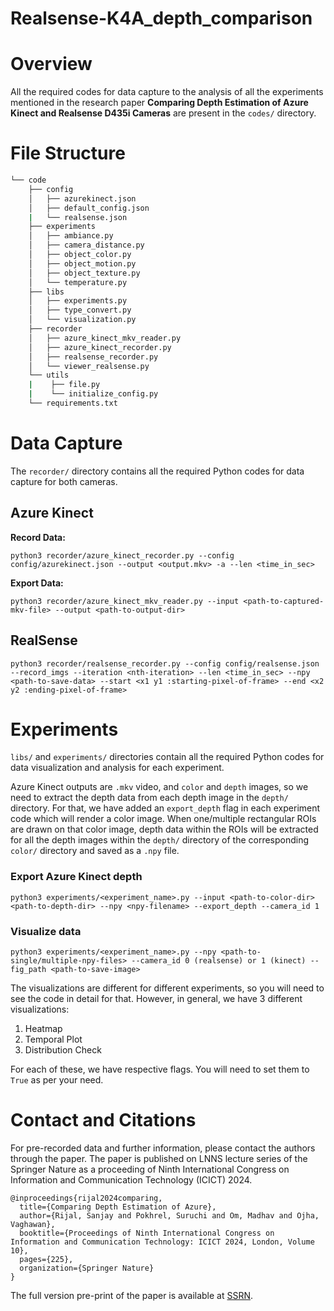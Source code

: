 # Realsense-K4A_depth_comparison

# Overview
All the required codes for data capture to the analysis of all the experiments mentioned in the research paper **Comparing Depth Estimation of Azure Kinect and Realsense D435i Cameras** are present in the `codes/` directory.

# File Structure

```bash
└── code
    ├── config
    │   ├── azurekinect.json
    │   ├── default_config.json
    |   └── realsense.json
    ├── experiments
    │   ├── ambiance.py
    │   ├── camera_distance.py
    │   ├── object_color.py
    │   ├── object_motion.py
    │   ├── object_texture.py
    │   └── temperature.py
    ├── libs
    │   ├── experiments.py
    │   ├── type_convert.py
    │   └── visualization.py
    ├── recorder
    │   ├── azure_kinect_mkv_reader.py
    │   ├── azure_kinect_recorder.py
    │   ├── realsense_recorder.py
    │   └── viewer_realsense.py
    └── utils
    |    ├── file.py
    |    └── initialize_config.py
    └── requirements.txt
```
# Data Capture
The `recorder/` directory contains all the required Python codes for data capture for both cameras.

## Azure Kinect
**Record Data:**
```
python3 recorder/azure_kinect_recorder.py --config config/azurekinect.json --output <output.mkv> -a --len <time_in_sec>
```
**Export Data:**
```
python3 recorder/azure_kinect_mkv_reader.py --input <path-to-captured-mkv-file> --output <path-to-output-dir>
```

## RealSense
```
python3 recorder/realsense_recorder.py --config config/realsense.json --record_imgs --iteration <nth-iteration> --len <time_in_sec> --npy <path-to-save-data> --start <x1 y1 :starting-pixel-of-frame> --end <x2 y2 :ending-pixel-of-frame>
``` 

# Experiments
`libs/` and `experiments/` directories contain all the required Python codes for data visualization and analysis for each experiment.

Azure Kinect outputs are `.mkv` video, and `color` and `depth` images, so we need to extract the depth data from each depth image in the `depth/` directory. For that, we have added an `export_depth` flag in each experiment code which will render a color image. When one/multiple rectangular ROIs are drawn on that color image, depth data within the ROIs will be extracted for all the depth images within the `depth/` directory of the corresponding `color/` directory and saved as a `.npy` file. 


### Export Azure Kinect depth
```
python3 experiments/<experiment_name>.py --input <path-to-color-dir> <path-to-depth-dir> --npy <npy-filename> --export_depth --camera_id 1
```
### Visualize data
```
python3 experiments/<experiment_name>.py --npy <path-to-single/multiple-npy-files> --camera_id 0 (realsense) or 1 (kinect) --fig_path <path-to-save-image>
```
The visualizations are different for different experiments, so you will need to see the code in detail for that. However, in general, we have 3 different visualizations:

1. Heatmap
2. Temporal Plot
3. Distribution Check

For each of these, we have respective flags. You will need to set them to `True` as per your need.

# Contact and Citations
For pre-recorded data and further information, please contact the authors through the paper.
The paper is published on LNNS lecture series of the Springer Nature as a proceeding of Ninth International Congress on Information and Communication Technology (ICICT) 2024.
```
@inproceedings{rijal2024comparing,
  title={Comparing Depth Estimation of Azure},
  author={Rijal, Sanjay and Pokhrel, Suruchi and Om, Madhav and Ojha, Vaghawan},
  booktitle={Proceedings of Ninth International Congress on Information and Communication Technology: ICICT 2024, London, Volume 10},
  pages={225},
  organization={Springer Nature}
}
```
The full version pre-print of the paper is available at [SSRN](https://papers.ssrn.com/sol3/papers.cfm?abstract_id=4597442).
